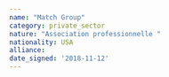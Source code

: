 ```yaml
---
name: "Match Group"
category: private_sector
nature: "Association professionnelle "
nationality: USA
alliance: 
date_signed: '2018-11-12'
---
```

    